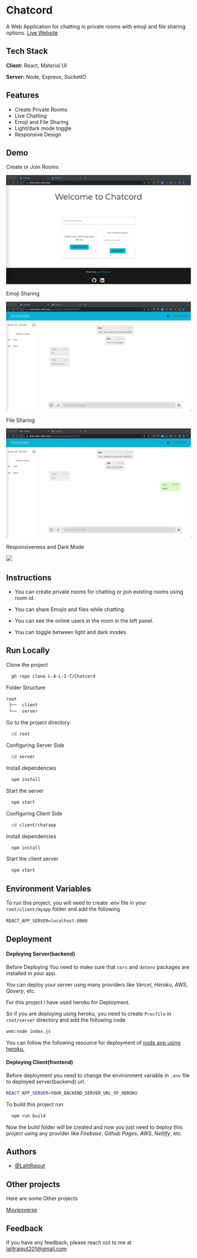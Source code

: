 
# Chatcord

A Web Application for chatting in private rooms with emoji and file sharing options. [Live Website](https://chatcordapp.netlify.app/)

## Tech Stack

**Client:** React, Material UI

**Server:** Node, Express, SocketIO


## Features

- Create Private Rooms
- Live Chatting
- Emoji and File Sharing
- Light/dark mode toggle
- Responsive Design

## Demo 
Create or Join Rooms

![](./demo/Create_or_Join_Room.gif)

Emoji Sharing

![](./demo/Emoji.gif)

File Sharing

![](./demo/File_Sharing.gif)

Responsiveness and Dark Mode

![](./demo/Dark_Mode.gif)
## Instructions

- You can create private rooms for chatting or join existing rooms using room id.

- You can share Emojis and files while chatting.

- You can see the online users in the room in the left panel.

- You can toggle between light and dark modes.
## Run Locally

Clone the project

```bash
  gh repo clone L-A-L-I-T/Chatcord
```

Folder Structure    
```bash
root
 ├──  client
 └──  server
```

Go to the project directory

```bash
  cd root
```

Configuring Server Side

```bash
  cd server
```
Install dependencies

```bash
  npm install
```
Start the server

```bash
  npm start
```

Configuring Client Side

```bash
  cd client/chatapp
```


Install dependencies

```bash
  npm install
```

Start the client server

```bash
  npm start
```


## Environment Variables

To run this project, you will need to create .env file in your `root/client/myapp`  folder and add the following 

`REACT_APP_SERVER=localhost:8000`



## Deployment


#### Deploying Server(backend)

Before Deploying You need to make sure that `cors` and `dotenv` packages are installed in your app.

You can deploy your server usng many providers like *Vercel*, *Heroku*, *AWS*, *Qovery*, etc.

For this project i have used heroku for Deployment.

So if you are deploying using heroku, you need to create `Procfile` in `root/server` directory and add the following code

```bash
web:node index.js
```

You can follow the following resource for deployment of  [node app using heroku.](https://www.freecodecamp.org/news/how-to-deploy-your-site-using-express-and-heroku/)




#### Deploying Client(frontend)

Before deployment you need to change the environment variable in `.env` file to deployed server(backend) url.

```bash
REACT_APP_SERVER=YOUR_BACKEND_SERVER_URL_OF_HEROKU
```

To build this project run

```bash
  npm run build
```    

Now the build folder will be created and now you just need to deploy this project using any provider like *Firebase*, *Github Pages*, *AWS*, *Netlify*, etc.


## Authors

- [@LalitRajput](https://github.com/L-A-L-I-T)


## Other projects

Here are some Other projects

[Moviesverse](https://github.com/L-A-L-I-T/Moviesverse)


## Feedback

If you have any feedback, please reach out to me at lalitrajput201@gmail.com

